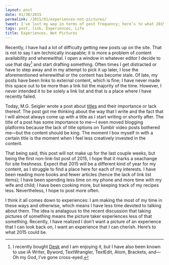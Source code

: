 ```yaml
---
layout: post
date: 01/30/2015
permalink: /2015/01/experiences-not-pictures/
tweet: I've lost my way in terms of post frequency; here’s to what 2015 could be.
tags: post, link, Experiences, Life
title: Experiences, Not Pictures
---
```


Recently, I have had a lot of difficulty getting new posts up on the site. That is not to say I am technically incapable; it is more a problem of content availability and wherewithal. I open a window in whatever editor I decide to use that day[^1] and start drafting something. Often times I get distracted or have to step away and in my attempt to pick it up later, I lose the aforementioned wherewithal or the content has become stale. Of late, my posts have been links to external content, which is fine; I have never made this space out to be more than a link list the majority of the time. However, I never intended it to be solely a link list and that is a place where I have recently failed.

Today, M.G. Seigler wrote a post about [titles](https://medium.com/five-hundred-words/famous-titles-4e05ee3fc573 "Famous Titles - Medium") and their importance or lack thereof. The post got me thinking about the way that I write and the fact that I will almost always come up with a title as I start writing or shortly after. The title of a post has some importance to me—I even moved blogging platforms because the lack of title options on Tumblr video posts bothered me—but the content should be king. The moment I box myself in with a certain title is the moment when I feel less creatively invested in the content.

That being said, this post will not make up for the last couple weeks, but being the first non-link-list post of 2015, I hope that it marks a seachange for site freshness. Expect that 2015 will be a different kind of year for my content, as I struggle to find a place here for each of my interests. I have been reading more books and fewer articles (hence the lack of link list items); I have been spending less time on my phone and more time with my wife and child; I have been cooking more, but keeping track of my recipes less. Nevertheless, I hope to post more often.

I think it all comes down to experiences: I am making the most of my time in these ways and otherwise, which means I have less time devoted to talking about them. The idea is analagous to the recent discussion that taking pictures of something means the picture taker experiences less of that something. Recently, I have realized I don’t want a picture of an experience that I can look back on, I want an experience that I can cherish. Here’s to what 2015 could be.

[^1]: I recently bought [Desk](http://desk.pm "Desk - Love Writing") and I am enjoying it, but I have also been known to use iA Writer, Byword, TextWrangler, TextEdit, Atom, Brackets, and— Oh my God, I’ve gone cross-eyed.